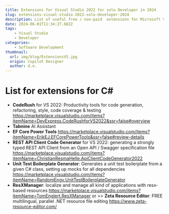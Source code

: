 ```yaml
---
title: Extensions for Visual Studio 2022 for solo Developer in 2024
slug: extensions-visual-studio-2022-solo-developer-2024
description: List of useful free / non-paid  extensions for Microsoft Visual Studio 2022 for solo developer in 2024
date: 2024-06-01T11:34:27.682Z
tags:
    - Visual Studio
    - Developer
categories:
    - Software Development
thumbnail:
  url: img/blog/ExtensionsVS.jpg
  origin: Copilot Designer
  author: d.o.
---
```


# List for extensions for C#

- **CodeRush** for VS 2022: Productivity tools for code generation, refactoring, style, code coverage & testing
https://marketplace.visualstudio.com/items?itemName=DevExpress.CodeRushforVS2022&ssr=false#overview
- **Tabnine** AI Assistant 
- **EF Core Power Tools**
https://marketplace.visualstudio.com/items?itemName=ErikEJ.EFCorePowerTools&ssr=false#review-details
- **REST API Client Code Generator** for VS 2022: generating a strongly typed REST API Client from an Open API / Swagger specification file
https://marketplace.visualstudio.com/items?itemName=ChristianResmaHelle.ApiClientCodeGenerator2022
- **Unit Test Boilerplate Generator**: Generates a unit test boilerplate from a given C# class, setting up mocks for all dependencies
https://marketplace.visualstudio.com/items?itemName=RandomEngy.UnitTestBoilerplateGenerator
- **ResXManager**:  localize and manage all kind of applications with resx-based resources
https://marketplace.visualstudio.com/items?itemName=TomEnglert.ResXManager
or >> **Zeta Resource Editor**: FREE multilingual, parallel .NET resource file editing
https://www.zeta-resource-editor.com/
 